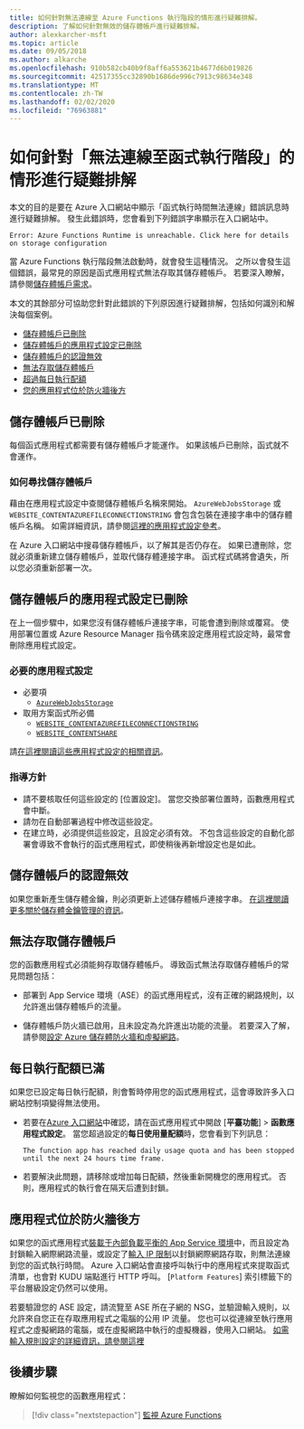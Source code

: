 ```yaml
---
title: 如何針對無法連線至 Azure Functions 執行階段的情形進行疑難排解。
description: 了解如何針對無效的儲存體帳戶進行疑難排解。
author: alexkarcher-msft
ms.topic: article
ms.date: 09/05/2018
ms.author: alkarche
ms.openlocfilehash: 910b582cb40b9f8aff6a553621b4677d6b019826
ms.sourcegitcommit: 42517355cc32890b1686de996c7913c98634e348
ms.translationtype: MT
ms.contentlocale: zh-TW
ms.lasthandoff: 02/02/2020
ms.locfileid: "76963881"
---
```

# <a name="how-to-troubleshoot-functions-runtime-is-unreachable"></a>如何針對「無法連線至函式執行階段」的情形進行疑難排解

本文的目的是要在 Azure 入口網站中顯示「函式執行時間無法連線」錯誤訊息時進行疑難排解。 發生此錯誤時，您會看到下列錯誤字串顯示在入口網站中。

`Error: Azure Functions Runtime is unreachable. Click here for details on storage configuration`

當 Azure Functions 執行階段無法啟動時，就會發生這種情況。 之所以會發生這個錯誤，最常見的原因是函式應用程式無法存取其儲存體帳戶。 若要深入瞭解，請參閱[儲存體帳戶需求](storage-considerations.md#storage-account-requirements)。

本文的其餘部分可協助您針對此錯誤的下列原因進行疑難排解，包括如何識別和解決每個案例。

+ [儲存體帳戶已刪除](#storage-account-deleted)
+ [儲存體帳戶的應用程式設定已刪除](#storage-account-application-settings-deleted)
+ [儲存體帳戶的認證無效](#storage-account-credentials-invalid)
+ [無法存取儲存體帳戶](#storage-account-inaccessible)
+ [超過每日執行配額](#daily-execution-quota-full)
+ [您的應用程式位於防火牆後方](#app-is-behind-a-firewall)


## <a name="storage-account-deleted"></a>儲存體帳戶已刪除

每個函式應用程式都需要有儲存體帳戶才能運作。 如果該帳戶已刪除，函式就不會運作。

### <a name="how-to-find-your-storage-account"></a>如何尋找儲存體帳戶

藉由在應用程式設定中查閱儲存體帳戶名稱來開始。 `AzureWebJobsStorage` 或 `WEBSITE_CONTENTAZUREFILECONNECTIONSTRING` 會包含包裝在連接字串中的儲存體帳戶名稱。 如需詳細資訊，請參閱[這裡的應用程式設定參考](https://docs.microsoft.com/azure/azure-functions/functions-app-settings#azurewebjobsstorage)。

在 Azure 入口網站中搜尋儲存體帳戶，以了解其是否仍存在。 如果已遭刪除，您就必須重新建立儲存體帳戶，並取代儲存體連接字串。 函式程式碼將會遺失，所以您必須重新部署一次。

## <a name="storage-account-application-settings-deleted"></a>儲存體帳戶的應用程式設定已刪除

在上一個步驟中，如果您沒有儲存體帳戶連接字串，可能會遭到刪除或覆寫。 使用部署位置或 Azure Resource Manager 指令碼來設定應用程式設定時，最常會刪除應用程式設定。

### <a name="required-application-settings"></a>必要的應用程式設定

* 必要項
    * [`AzureWebJobsStorage`](https://docs.microsoft.com/azure/azure-functions/functions-app-settings#azurewebjobsstorage)
* 取用方案函式所必備
    * [`WEBSITE_CONTENTAZUREFILECONNECTIONSTRING`](https://docs.microsoft.com/azure/azure-functions/functions-app-settings)
    * [`WEBSITE_CONTENTSHARE`](https://docs.microsoft.com/azure/azure-functions/functions-app-settings)

請[在這裡閱讀這些應用程式設定的相關資訊](https://docs.microsoft.com/azure/azure-functions/functions-app-settings)。

### <a name="guidance"></a>指導方針

* 請不要核取任何這些設定的 [位置設定]。 當您交換部署位置時，函數應用程式會中斷。
* 請勿在自動部署過程中修改這些設定。
* 在建立時，必須提供這些設定，且設定必須有效。 不包含這些設定的自動化部署會導致不會執行的函式應用程式，即使稍後再新增設定也是如此。

## <a name="storage-account-credentials-invalid"></a>儲存體帳戶的認證無效

如果您重新產生儲存體金鑰，則必須更新上述儲存體帳戶連接字串。 [在這裡閱讀更多關於儲存體金鑰管理的資訊](https://docs.microsoft.com/azure/storage/common/storage-create-storage-account)。

## <a name="storage-account-inaccessible"></a>無法存取儲存體帳戶

您的函數應用程式必須能夠存取儲存體帳戶。 導致函式無法存取儲存體帳戶的常見問題包括：

+ 部署到 App Service 環境（ASE）的函式應用程式，沒有正確的網路規則，以允許進出儲存體帳戶的流量。

+ 儲存體帳戶防火牆已啟用，且未設定為允許進出功能的流量。 若要深入了解，請參閱[設定 Azure 儲存體防火牆和虛擬網路](../storage/common/storage-network-security.md)。

## <a name="daily-execution-quota-full"></a>每日執行配額已滿

如果您已設定每日執行配額，則會暫時停用您的函式應用程式，這會導致許多入口網站控制項變得無法使用。 

+ 若要在[Azure 入口網站](https://portal.azure.com)中確認，請在函式應用程式中開啟 [**平臺功能**] > **函數應用程式設定**。 當您超過設定的**每日使用量配額**時，您會看到下列訊息：

    `The function app has reached daily usage quota and has been stopped until the next 24 hours time frame.`

+ 若要解決此問題，請移除或增加每日配額，然後重新開機您的應用程式。 否則，應用程式的執行會在隔天后遭到封鎖。

## <a name="app-is-behind-a-firewall"></a>應用程式位於防火牆後方

如果您的函式應用程式[裝載于內部負載平衡的 App Service 環境](../app-service/environment/create-ilb-ase.md)中，而且設定為封鎖輸入網際網路流量，或設定了[輸入 IP 限制](functions-networking-options.md#inbound-ip-restrictions)以封鎖網際網路存取，則無法連線到您的函式執行時間。 Azure 入口網站會直接呼叫執行中的應用程式來提取函式清單，也會對 KUDU 端點進行 HTTP 呼叫。 [`Platform Features`] 索引標籤下的平台層級設定仍然可以使用。

若要驗證您的 ASE 設定，請流覽至 ASE 所在子網的 NSG，並驗證輸入規則，以允許來自您正在存取應用程式之電腦的公用 IP 流量。 您也可以從連線至執行應用程式之虛擬網路的電腦，或在虛擬網路中執行的虛擬機器，使用入口網站。 [如需輸入規則設定的詳細資訊，請參閱這裡](../app-service/environment/network-info.md#network-security-groups)

## <a name="next-steps"></a>後續步驟

瞭解如何監視您的函數應用程式：

> [!div class="nextstepaction"]
> [監視 Azure Functions](functions-monitoring.md)
